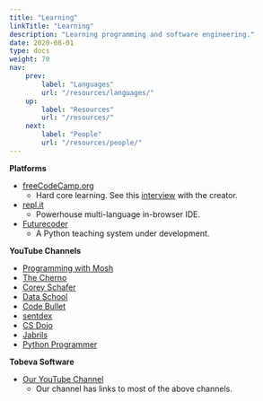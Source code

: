 ```yaml
---
title: "Learning"
linkTitle: "Learning"
description: "Learning programming and software engineering."
date: 2020-08-01
type: docs
weight: 70
nav:
    prev:
        label: "Languages"
        url: "/resources/languages/"
    up:
        label: "Resources"
        url: "/resources/"
    next:
        label: "People"
        url: "/resources/people/"
---
```


**Platforms**

* [freeCodeCamp.org](https://www.freecodecamp.org/)
    * Hard core learning.
      See this [interview](https://softwareengineeringdaily.com/2019/12/20/freecodecamp-with-quincy-larson/)
      with the creator.
* [repl.it](https://repl.it/)
    * Powerhouse multi-language in-browser IDE.
* [Futurecoder](https://github.com/alexmojaki/futurecoder)
    * A Python teaching system under development.

**YouTube Channels**

* [Programming with Mosh](https://www.youtube.com/channel/UCWv7vMbMWH4-V0ZXdmDpPBA)
* [The Cherno](https://www.youtube.com/channel/UCQ-W1KE9EYfdxhL6S4twUNw)
* [Corey Schafer](https://www.youtube.com/channel/UCCezIgC97PvUuR4_gbFUs5g)
* [Data School](https://www.youtube.com/channel/UCnVzApLJE2ljPZSeQylSEyg)
* [Code Bullet](https://www.youtube.com/channel/UC0e3QhIYukixgh5VVpKHH9Q)
* [sentdex](https://www.youtube.com/channel/UCfzlCWGWYyIQ0aLC5w48gBQ)
* [CS Dojo](https://www.youtube.com/channel/UCxX9wt5FWQUAAz4UrysqK9A)
* [Jabrils](https://www.youtube.com/channel/UCQALLeQPoZdZC4JNUboVEUg)
* [Python Programmer](https://www.youtube.com/channel/UC68KSmHePPePCjW4v57VPQg)

**Tobeva Software**
* [Our YouTube Channel](https://www.youtube.com/channel/UCgsQ2iINZxb_XVcUnuF4K3Q)
    * Our channel has links to most of the above channels.

